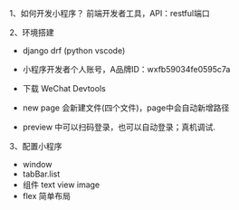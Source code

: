 1、如何开发小程序？
前端开发者工具，API：restful端口

2、环境搭建
- django drf (python vscode)

- 小程序开发者个人账号，A品牌ID：wxfb59034fe0595c7a
- 下载 WeChat Devtools

- new page
会新建文件(四个文件)，page中会自动新增路径

- preview 中可以扫码登录，也可以自动登录；真机调试.

3、配置小程序
- window
- tabBar.list
- 组件 text view image
- flex 简单布局
